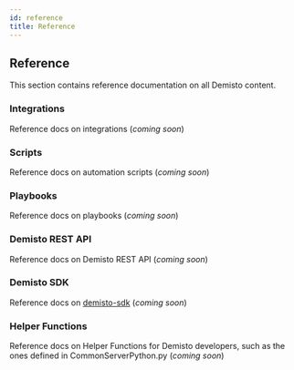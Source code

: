 ```yaml
---
id: reference
title: Reference 
---
```


## Reference

This section contains reference documentation on all Demisto content.

### Integrations

Reference docs on integrations (*coming soon*)

### Scripts

Reference docs on automation scripts (*coming soon*) 

### Playbooks

Reference docs on playbooks (*coming soon*)

### Demisto REST API

Reference docs on Demisto REST API (*coming soon*)


### Demisto SDK

Reference docs on [demisto-sdk](https://github.com/demisto/demisto-sdk) (*coming soon*)

### Helper Functions

Reference docs on Helper Functions for Demisto developers, such as the ones defined in CommonServerPython.py (*coming soon*)

